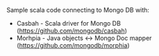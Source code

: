 Sample scala code connecting to Mongo DB with:
* Casbah - Scala driver for Mongo DB (https://github.com/mongodb/casbah)
* Morhpia - Java objects <-> Mongo Doc mapper (https://github.com/mongodb/morphia)
